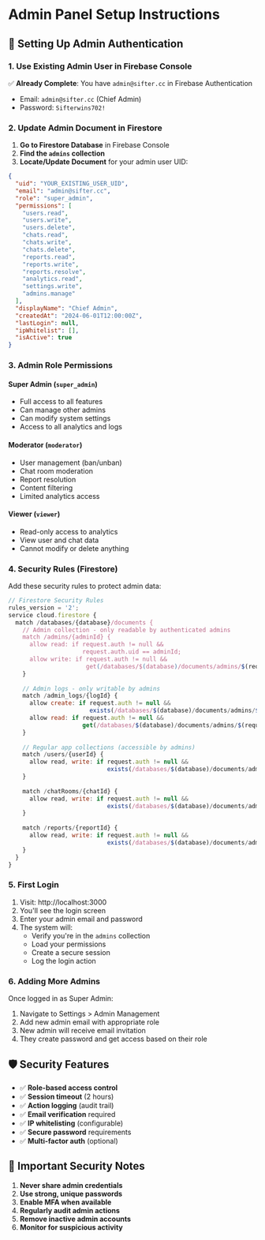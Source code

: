 # Admin Panel Setup Instructions

## 🔐 Setting Up Admin Authentication

### 1. Use Existing Admin User in Firebase Console

✅ **Already Complete**: You have `admin@sifter.cc` in Firebase Authentication
- Email: `admin@sifter.cc` (Chief Admin)
- Password: `Sifterwins702!`

### 2. Update Admin Document in Firestore

1. **Go to Firestore Database** in Firebase Console
2. **Find the `admins` collection**
3. **Locate/Update Document** for your admin user UID:

```json
{
  "uid": "YOUR_EXISTING_USER_UID",
  "email": "admin@sifter.cc",
  "role": "super_admin",
  "permissions": [
    "users.read",
    "users.write", 
    "users.delete",
    "chats.read",
    "chats.write",
    "chats.delete",
    "reports.read",
    "reports.write",
    "reports.resolve",
    "analytics.read",
    "settings.write",
    "admins.manage"
  ],
  "displayName": "Chief Admin",
  "createdAt": "2024-06-01T12:00:00Z",
  "lastLogin": null,
  "ipWhitelist": [],
  "isActive": true
}
```

### 3. Admin Role Permissions

#### **Super Admin** (`super_admin`)
- Full access to all features
- Can manage other admins
- Can modify system settings
- Access to all analytics and logs

#### **Moderator** (`moderator`) 
- User management (ban/unban)
- Chat room moderation
- Report resolution
- Content filtering
- Limited analytics access

#### **Viewer** (`viewer`)
- Read-only access to analytics
- View user and chat data
- Cannot modify or delete anything

### 4. Security Rules (Firestore)

Add these security rules to protect admin data:

```javascript
// Firestore Security Rules
rules_version = '2';
service cloud.firestore {
  match /databases/{database}/documents {
    // Admin collection - only readable by authenticated admins
    match /admins/{adminId} {
      allow read: if request.auth != null && 
                     request.auth.uid == adminId;
      allow write: if request.auth != null && 
                      get(/databases/$(database)/documents/admins/$(request.auth.uid)).data.role == 'super_admin';
    }
    
    // Admin logs - only writable by admins
    match /admin_logs/{logId} {
      allow create: if request.auth != null && 
                       exists(/databases/$(database)/documents/admins/$(request.auth.uid));
      allow read: if request.auth != null && 
                     get(/databases/$(database)/documents/admins/$(request.auth.uid)).data.role in ['super_admin', 'moderator'];
    }
    
    // Regular app collections (accessible by admins)
    match /users/{userId} {
      allow read, write: if request.auth != null && 
                            exists(/databases/$(database)/documents/admins/$(request.auth.uid));
    }
    
    match /chatRooms/{chatId} {
      allow read, write: if request.auth != null && 
                            exists(/databases/$(database)/documents/admins/$(request.auth.uid));
    }
    
    match /reports/{reportId} {
      allow read, write: if request.auth != null && 
                            exists(/databases/$(database)/documents/admins/$(request.auth.uid));
    }
  }
}
```

### 5. First Login

1. Visit: http://localhost:3000
2. You'll see the login screen
3. Enter your admin email and password
4. The system will:
   - Verify you're in the `admins` collection
   - Load your permissions
   - Create a secure session
   - Log the login action

### 6. Adding More Admins

Once logged in as Super Admin:
1. Navigate to Settings > Admin Management
2. Add new admin email with appropriate role
3. New admin will receive email invitation
4. They create password and get access based on their role

## 🛡️ Security Features

- ✅ **Role-based access control**
- ✅ **Session timeout** (2 hours)
- ✅ **Action logging** (audit trail)
- ✅ **Email verification** required
- ✅ **IP whitelisting** (configurable)
- ✅ **Secure password** requirements
- ✅ **Multi-factor auth** (optional)

## 🚨 Important Security Notes

1. **Never share admin credentials**
2. **Use strong, unique passwords**
3. **Enable MFA when available**
4. **Regularly audit admin actions**
5. **Remove inactive admin accounts**
6. **Monitor for suspicious activity** 